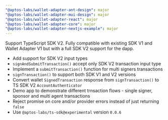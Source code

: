 ```yaml
---
"@aptos-labs/wallet-adapter-ant-design": major
"@aptos-labs/wallet-adapter-mui-design": major
"@aptos-labs/wallet-adapter-react": major
"@aptos-labs/wallet-adapter-core": major
"@aptos-labs/wallet-adapter-nextjs-example": major
---
```


Support TypeScript SDK V2. Fully compatible with existing SDK V1 and Wallet Adapter V1
but with a full SDK V2 support for the dapp.

- Add support for SDK V2 input types
- `signAndSubmitTransaction()` accept only SDK V2 transaction input type
- Implement a `submitTransaction()` function for multi signers transactions
- `signTransaction()` to support both SDK V1 and V2 versions
- Convert wallet `SignedTransaction` response from `signTransaction()` to TS SDK V2 `AccountAuthenticator`
- Demo app to demonstrate different trnsaction flows - single signer, sponsor and multi agent transactions
- Reject promise on core and/or provider errors instead of just returning `false`
- Use `@aptos-labs/ts-sdk@experimental` version `0.0.6`
